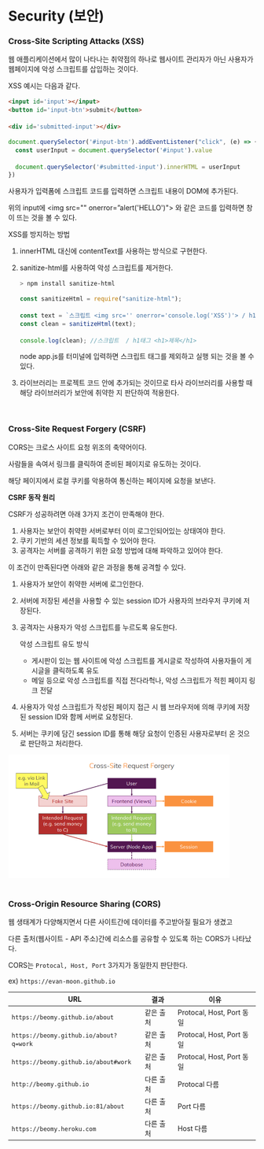 # Security (보안)

### Cross-Site Scripting Attacks (XSS)

웹 애플리케이션에서 많이 나타나는 취약점의 하나로 웹사이트 관리자가 아닌 사용자가 웹페이지에 악성 스크립트를 삽입하는 것이다.

XSS 예시는 다음과 같다.

```html
<input id='input'></input>
<button id='input-btn'>submit</button>

<div id='submitted-input'></div>
```

```jsx
document.querySelector('#input-btn').addEventListener("click", (e) => {
  const userInput = document.querySelector('#input').value

  document.querySelector('#submitted-input').innerHTML = userInput
})
```

사용자가 입력폼에 스크립트 코드를 입력하면 스크립트 내용이 DOM에 추가된다.

위의 input에 <img src="" onerror=”alert('HELLO')"> 와 같은 코드를 입력하면 창이 뜨는 것을 볼 수 있다.

XSS를 방지하는 방법

1. innerHTML 대신에 contentText를 사용하는 방식으로 구현한다.
2. sanitize-html를 사용하여 악성 스크립트를 제거한다.

    ```powershell
    > npm install sanitize-html
    ```

    ```jsx
    const sanitizeHtml = require("sanitize-html");
    
    const text = `스크립트 <img src='' onerror='console.log('XSS')'> / h1태그 <h1>제목</h1>`;
    const clean = sanitizeHtml(text);
    
    console.log(clean); //스크립트  / h1태그 <h1>제목</h1>
    ```

   node app.js를 터미널에 입력하면 스크립트 태그를 제외하고 실행 되는 것을 볼 수 있다.

3. 라이브러리는 프로젝트 코드 안에 추가되는 것이므로 타사 라이브러리를 사용할 때 해당 라이브러리가 보안에 취약한 지 판단하여 적용한다.

<br>

### Cross-Site Request Forgery (CSRF)

CORS는 크로스 사이트 요청 위조의 축약어이다.

사람들을 속여서 링크를 클릭하여 준비된 페이지로 유도하는 것이다.

해당 페이지에서 로컬 쿠키를 악용하여 통신하는 페이지에 요청을 보낸다.

**CSRF 동작 원리**

CSRF가 성공하려면 아래 3가지 조건이 만족해야 한다.

1. 사용자는 보안이 취약한 서버로부터 이미 로그인되어있는 상태여야 한다.
2. 쿠키 기반의 세션 정보를 획득할 수 있어야 한다.
3. 공격자는 서버를 공격하기 위한 요청 방법에 대해 파악하고 있어야 한다.

이 조건이 만족된다면 아래와 같은 과정을 통해 공격할 수 있다.

1. 사용자가 보안이 취약한 서버에 로그인한다.
2. 서버에 저장된 세션을 사용할 수 있는 session ID가 사용자의 브라우저 쿠키에 저장된다.
3. 공격자는 사용자가 악성 스크립트를 누르도록 유도한다.

   악성 스크립트 유도 방식

    - 게시판이 있는 웹 사이트에 악성 스크립트를 게시글로 작성하여 사용자들이 게시글을 클릭하도록 유도
    - 메일 등으로 악성 스크립트를 직접 전다라헉나, 악성 스크립트가 적힌 페이지 링크 전달
4. 사용자가 악성 스크립트가 작성된 페이지 접근 시 웹 브라우저에 의해 쿠키에 저장된 session ID와 함께 서버로 요청된다.
5. 서버는 쿠키에 담긴 session ID를 통해 해당 요청이 인증된 사용자로부터 온 것으로 판단하고 처리한다.

<img src="../assets/WEB/CSRF.png" width="450">
<br><br>

### Cross-Origin Resource Sharing (CORS)

웹 생태계가 다양해지면서 다른 사이트간에 데이터를 주고받아질 필요가 생겼고

다른 출처(웹사이트 - API 주소)간에 리소스를 공유할 수 있도록 하는 CORS가 나타났다.

CORS는 `Protocal, Host, Port` 3가지가 동일한지 판단한다.

ex) `https://evan-moon.github.io`

| URL | 결과 | 이유 |
| --- | --- | --- |
| `https://beomy.github.io/about` | 같은 출처 | Protocal, Host, Port 동일 |
| `https://beomy.github.io/about?q=work` | 같은 출처 | Protocal, Host, Port 동일 |
| `https://beomy.github.io/about#work` | 같은 출처 | Protocal, Host, Port 동일 |
| `http://beomy.github.io` | 다른 출처 | Protocal 다름 |
| `https://beomy.github.io:81/about` | 다른 출처 | Port 다름 |
| `https://beomy.heroku.com` | 다른 출처 | Host 다름 |